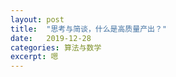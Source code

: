 ```yaml
---
layout: post
title:  "思考与简谈，什么是高质量产出？"
date:   2019-12-28
categories: 算法与数学
excerpt: 嗯
---
```


<div id="page1"></div>
<script>
$("#page1").load("/img/5.html");
</script>